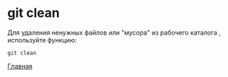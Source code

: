 <h1>git clean</h1>

Для удаления ненужных файлов или "мусора" из рабочего каталога , используйте функцию:
````bash=
git clean
````

[Главная](/readme.md)
